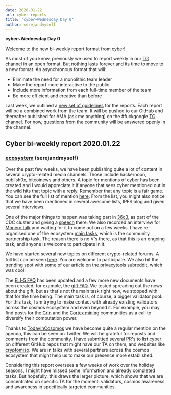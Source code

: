 ```yaml
---
date: 2020-01-22
url: cyber-reports
title: 'cyber~Wednesday Day 0'
author: serejandmyself
---
```


**cyber~Wednesday Day 0**

Welcome to the new bi-weekly report format from cyber!

As most of you know, previously we used to report weekly in our [TG channel](https://t.me/fuckgoogle) in an open format. But nothing lasts forever and its time to move to a new format. An asynchronous format that will:

- Eliminate the need for a monolithic team leader
- Make the report more interactive to the public
- Include more information from each full-time member of the team
- Be more efficient and creative than before

Last week, we outlined a [new set of guidelines](https://github.com/cybercongress/congress/blob/master/teams/team%20reports.md) for the reports. Each report will be a combined work from the team. It will be pushed to our GitHub and thereafter published for AMA (ask me anything) on the #fuckgoogle [TG channel](https://t.me/fuckgoogle). For now, questions from the community will be answered openly in the channel. 

## Cyber bi-weekly report 2020.01.22

### [ecosystem](https://github.com/cybercongress) (serejandmyself)
Over the past few weeks, we have been publishing quite a lot of content in several crypto-related media channels. Those include
hackernoon, publish0x, bitcoinews and others. A topic for mentions of cyber has been created and I would appreciate it if
anyone that sees cyber mentioned out in the wild hits that topic with a reply. Remember that any topic is a fair game. You can see
the full list of mention [here](https://ai.cybercongress.ai/t/mentions-of-the-beast-in-the-wild-any-links-that-mention-cyber-cyb-etc-are-a-fair-game/40). From the list, you might also notice that we have been mentioned in several awesome lists, IPFS blog and given
several interviews. 

One of the major things to happen was taking part in [36c3](https://events.ccc.de/congress/2019/wiki/index.php/Main_Page), as part of the CDC cluster and giving a [speech](https://www.youtube.com/watch?v=mc51zyflpa8) there. We also recorded
an interview for [Monero talk](https://www.monerotalk.live/) and waiting for it to come out on a few weeks. I have re-organised one of the ecosystem [main tasks](https://github.com/cybercongress/congress/issues/289), which is the community partnership task. The reason there is no V's there, as that this is an ongoing task, and anyone is welcome to participate in it.

We have started several new topics on different crypto-related forums. A full list can be seen [here](https://github.com/cybercongress/congress/tree/master/ecosystem/profiles). You are welcome to participate. We also hit the [trending spot](https://www.reddit.com/r/privacytoolsIO/comments/en6qbn/data_is_the_new_gold_unfortunately_in_todays/) with some of our article on the privacytools subreddit, which was cool! 

The [ELI-5 FAQ](https://github.com/cybercongress/congress/blob/master/ecosystem/ELI-5%20FAQ.md) has been updated and a few more new documents have been created, for example, the [gift FAQ](https://github.com/cybercongress/congress/blob/master/ecosystem/Gift%20FAQ%20and%20general%20gift%20information.md). We tested spreading out the news about the gift, but as that's not the main task right now, we stopped with that for the time being. The main task is, of course, a bigger validator pool. For this task, I am trying to make contact with already existing validators across the cosmos ecosystem and even beyond it. For example, you may find posts for the [Grin](https://forum.grin.mw/t/a-shout-out-to-the-miners-of-grin-uncategorized-because-its-not-about-mining-grin-directly/6966) and the [Cortex mining](https://www.reddit.com/r/Cortex_Official/comments/erbuw3/off_topic_calling_out_to_cortex_miners/) communities as a call to diversify their computation power. 

Thanks to [TodayInCosomos](https://twitter.com/adriana_kalpa) we have become quite a regular mention on the agenda, this can be seen on Twitter. We will be grateful for reposts and comments from the community. I have submitted [several PR's](https://github.com/serejandmyself) to list cyber on different GitHub repos that might have our TA on them, and websites like [cryptomiso](https://www.cryptomiso.com/). We are in talks with several partners across the cosmos ecosystem that might help us to make our presence more established. 

Considering this report oversees a few weeks of work over the holiday seasons, I might have missed some information and already completed tasks. But hopefully, this draws the larger picture, which shows that we are concentrated on specific TA for the moment:
validators, cosmos awareness and awareness in specifically targeted communities. 
